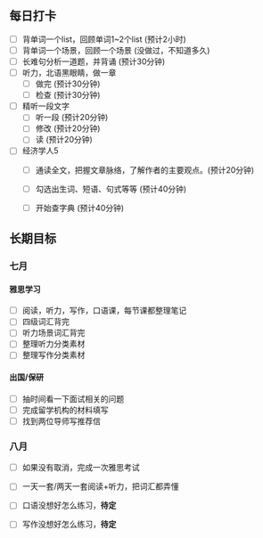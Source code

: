## 每日打卡

- [ ] 背单词一个list，回顾单词1~2个list	(预计2小时)
- [ ] 背单词一个场景，回顾一个场景	     (没做过，不知道多久)
- [ ] 长难句分析一道题，并背诵                 (预计30分钟)
- [ ] 听力，北语黑眼睛，做一章
  - [ ] 做完			(预计30分钟)
  - [ ] 检查    		(预计30分钟)
- [ ] 精听一段文字
  - [ ] 听一段		(预计20分钟)
  - [ ] 修改    		(预计20分钟)
  - [ ] 读        		(预计20分钟)
- [ ] 经济学人5
  - [ ] 通读全文，把握文章脉络，了解作者的主要观点。(预计20分钟)
  - [ ] 勾选出生词、短语、句式等等              (预计40分钟)
  - [ ] 开始查字典                                            (预计40分钟)





## 长期目标

### 七月

#### 雅思学习

- [ ] 阅读，听力，写作，口语课，每节课都整理笔记
- [ ] 四级词汇背完
- [ ] 听力场景词汇背完
- [ ] 整理听力分类素材
- [ ] 整理写作分类素材

#### 出国/保研

- [ ] 抽时间看一下面试相关的问题
- [ ] 完成留学机构的材料填写
- [ ] 找到两位导师写推荐信

### 八月

- [ ] 如果没有取消，完成一次雅思考试
- [ ] 一天一套/两天一套阅读+听力，把词汇都弄懂
- [ ] 口语没想好怎么练习，**待定**
- [ ] 写作没想好怎么练习，**待定**

